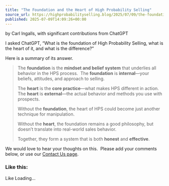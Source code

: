 ```yaml
---
title: "The Foundation and the Heart of High Probability Selling"
source_url: https://highprobabilityselling.blog/2025/07/09/the-foundation-and-the-heart-of-high-probability-selling
published: 2025-07-09T14:09:26+00:00
---
```

by Carl Ingalls, with significant contributions from ChatGPT


I asked ChatGPT, “What is the foundation of High Probability Selling, what is the heart of it, and what is the difference?”


Here is a summary of its answer.



> The **foundation** is the **mindset and belief system** that underlies all behavior in the HPS process.  The **foundation** is **internal**—your beliefs, attitudes, and approach to selling.
> 
> 
> The **heart** is the **core practice**—what makes HPS different in action.  The **heart** is **external**—the actual behavior and methods you use with prospects.
> 
> 
> Without the **foundation**, the heart of HPS could become just another technique for manipulation.
> 
> 
> Without the **heart**, the foundation remains a good philosophy, but doesn’t translate into real\-world sales behavior.
> 
> 
> Together, they form a system that is both **honest** and **effective**.


We would love to hear your thoughts on this.  Please add your comments below, or use our [Contact Us page](https://highprobabilityselling.blog/contact/).


### Like this:

Like Loading...

